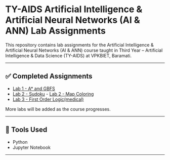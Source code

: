 # TY-AIDS Artificial Intelligence & Artificial Neural Networks (AI & ANN) Lab Assignments

This repository contains lab assignments for the Artificial Intelligence & Artificial Neural Networks (AI & ANN) course taught in Third Year – Artificial Intelligence & Data Science (TY-AIDS) at VPKBIET, Baramati.

---

## ✅ Completed Assignments

- [Lab 1 - A* and GBFS](./Assignment_no_1.py)
-  [Lab 2 - Sudoku](./Assignment_no_2(a).py)             - [Lab 2 - Map Coloring](./Assignment_no_2(b).py)
-  [Lab 3 - First Order Logic(medical)](./Assigment_no_3.py)

More labs will be added as the course progresses.

---

## 📌 Tools Used
- Python
- Jupyter Notebook

---

